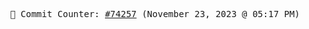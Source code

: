 <p align="center">
    <samp>
        📮 Commit Counter: <a href="https://github.com/Javascript-void0/Javascript-void0/commits/main">#74257</a> (November 23, 2023 @ 05:17 PM)
    </samp>
</p>